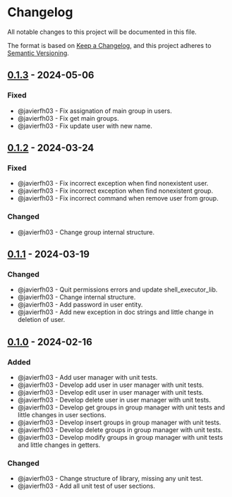 # Changelog
All notable changes to this project will be documented in this file.

The format is based on [Keep a Changelog](https://keepachangelog.com/en/1.0.0/), and this project adheres to [Semantic Versioning](https://semver.org/spec/v2.0.0.html).

## [0.1.3] - 2024-05-06
### Fixed
- @javierfh03 - Fix assignation of main group in users.
- @javierfh03 - Fix get main groups.
- @javierfh03 - Fix update user with new name.

## [0.1.2] - 2024-03-24
### Fixed
- @javierfh03 - Fix incorrect exception when find nonexistent user.
- @javierfh03 - Fix incorrect exception when find nonexistent group.
- @javierfh03 - Fix incorrect command when remove user from group.
### Changed
- @javierfh03 - Change group internal structure.

## [0.1.1] - 2024-03-19
### Changed
- @javierfh03 - Quit permissions errors and update shell_executor_lib.
- @javierfh03 - Change internal structure.
- @javierfh03 - Add password in user entity.
- @javierfh03 - Add new exception in doc strings and little change in deletion of user.


## [0.1.0] - 2024-02-16
### Added
- @javierfh03 - Add user manager with unit tests.
- @javierfh03 - Develop add user in user manager with unit tests.
- @javierfh03 - Develop edit user in user manager with unit tests.
- @javierfh03 - Develop delete user in user manager with unit tests.
- @javierfh03 - Develop get groups in group manager with unit tests and little changes in user sections.
- @javierfh03 - Develop insert groups in group manager with unit tests.
- @javierfh03 - Develop delete groups in group manager with unit tests.
- @javierfh03 - Develop modify groups in group manager with unit tests and little changes in getters.

### Changed
- @javierfh03 - Change structure of library, missing any unit test.
- @javierfh03 - Add all unit test of user sections.

[0.1.3]: https://github.com/Lagatrix/groups_users_lib.git
[0.1.2]: https://github.com/Lagatrix/groups_users_lib.git/releases/tag/0.1.2
[0.1.1]: https://github.com/Lagatrix/groups_users_lib.git/releases/tag/0.1.1
[0.1.0]: https://github.com/Lagatrix/groups_users_lib.git/releases/tag/0.1.0

